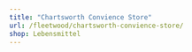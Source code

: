 ```yaml
---
title: "Chartsworth Convience Store"
url: /fleetwood/chartsworth-convience-store/
shop: Lebensmittel
---
```

